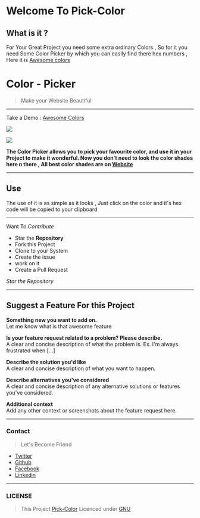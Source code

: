 # Welcome To Pick-Color
## What is it ? 

For Your Great Project you need some extra ordinary Colors , So for it you need Some Color Picker by which you can easily find there hex numbers , Here it is [Awesome colors](https://awesomecolors.ml)

# Color - Picker
> Make your Website Beautiful

***

Take a  Demo : [Awesome Colors](https://awesomecolors.ml)

![](https://user-images.githubusercontent.com/34159717/50720833-da20ac00-10da-11e9-9809-d64d5712a43d.JPG)

![](https://user-images.githubusercontent.com/34159717/50720845-118f5880-10db-11e9-8233-acaf15e383ca.JPG)

**The Color Picker allows you to pick your favourite color, and use it in your Project to make it wonderful. Now you don't need to look the color shades here n there , All best color shades are on  [Website](https://awesomecolors.ml)**


***

## Use 

The use of it is as simple as it looks , Just click on the color and it's hex code will be copied to your clipboard

***


Want To *Contribute*

- Star the **Repository**
- Fork this Project
- Clone to your System
- Create the issue
- work on it
- Create a Pull Request

*Star the Repository* 

***
## Suggest a  Feature For this Project

**Something new you want to add on.**<br>
Let me know what is that awesome feature 

**Is your feature request related to a problem? Please describe.** <br>
A clear and concise description of what the problem is. Ex. I'm always frustrated when [...]

**Describe the solution you'd like**<br>
A clear and concise description of what you want to happen.

**Describe alternatives you've considered**<br>
A clear and concise description of any alternative solutions or features you've considered.

**Additional context**<br>
Add any other context or screenshots about the feature request here.


***

### Contact
> Let's Become Friend 
- [Twitter](https://twitter.com/varshney_vidit)
- [Github](https://github.com/viditvarshney)
- [Facebook](https://www.facebook.com/vidit.varshney222)
- [Linkedin](https://www.linkedin.com/in/vidit-varshney/)

***

### LICENSE
> This Project [Pick-Color](https://github.com/viditvarshney/Pick-Color) Licenced under [GNU](https://github.com/viditvarshney/Pick-Color/blob/master/LICENSE)
